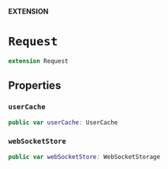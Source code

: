 **EXTENSION**

# `Request`
```swift
extension Request
```

## Properties
### `userCache`

```swift
public var userCache: UserCache
```

### `webSocketStore`

```swift
public var webSocketStore: WebSocketStorage
```
